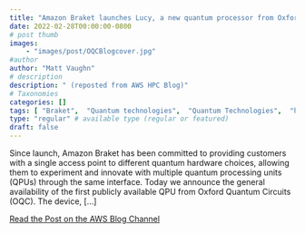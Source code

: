 ```yaml
---
title: "Amazon Braket launches Lucy, a new quantum processor from Oxford Quantum Circuits and expands to the Europe (London) Region"
date: 2022-02-28T00:00:00-0800
# post thumb
images:
    - "images/post/OQCBlogcover.jpg"
#author
author: "Matt Vaughn"
# description
description: " (reposted from AWS HPC Blog)"
# Taxonomies
categories: []
tags: [ "Braket",  "Quantum technologies",  "Quantum Technologies",  "hpcblog", ]
type: "regular" # available type (regular or featured)
draft: false
---
```


Since launch, Amazon Braket has been committed to providing customers with a single access point to different quantum hardware choices, allowing them to experiment and innovate with multiple quantum processing units (QPUs) through the same interface. Today we announce the general availability of the first publicly available QPU from Oxford Quantum Circuits (OQC). The device, […]

<a href="https://aws.amazon.com/blogs/quantum-computing/amazon-braket-launch-oqc-oxford-quantum-circuits-expands-to-the-europe-region/" class="btn btn-primary btn-lg active" role="button" aria-pressed="true" style="margin-top: 8px;">Read the Post on the AWS Blog Channel</a>